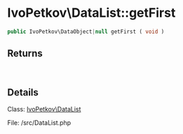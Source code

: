 # IvoPetkov\DataList::getFirst

```php
public IvoPetkov\DataObject|null getFirst ( void )
```

## Returns

&nbsp;&nbsp;&nbsp;&nbsp;&nbsp;&nbsp;

## Details

Class: [IvoPetkov\DataList](ivopetkov.datalist.class.md)

File: /src/DataList.php


